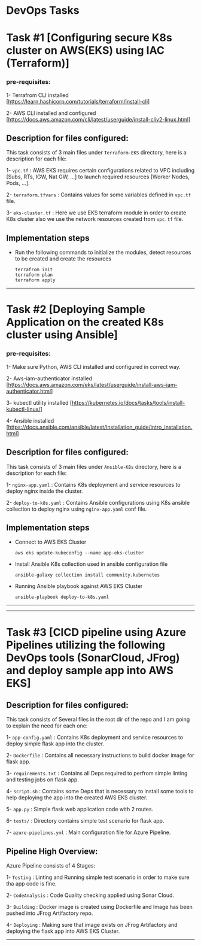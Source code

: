 # DevOps Tasks


# Task #1 [Configuring secure K8s cluster on AWS(EKS) using IAC (Terraform)]

### pre-requisites:

1- Terrafrom CLI installed [https://learn.hashicorp.com/tutorials/terraform/install-cli]

2- AWS CLI installed and configured [https://docs.aws.amazon.com/cli/latest/userguide/install-cliv2-linux.html]

## Description for files configured:

This task consists of 3 main files under `Terraform-EKS` directory, here is a description for each file:

1- `vpc.tf` : AWS EKS requires certain configurations related to VPC including [Subs, RTs, IGW, Nat GW, ...] to launch required resources [Worker Nodes, Pods, ...].

 2- `terraform.tfvars` : Contains values for some variables defined in `vpc.tf` file.

3- `eks-cluster.tf` : Here we use EKS terraform module in order to create K8s cluster also we use the network resources created from `vpc.tf` file.

## Implementation steps

* Run the following commands to initialize the modules, detect resources to be created and create the resources

   ```
   terrafrom init
   terraform plan
   terraform apply
   ```
---
# Task #2 [Deploying Sample Application on the created K8s cluster using Ansible]

### pre-requisites:

1- Make sure Python, AWS CLI installed and configured in correct way.

2- Aws-iam-authenticator installed [https://docs.aws.amazon.com/eks/latest/userguide/install-aws-iam-authenticator.html]

3- kubectl utility installed [https://kubernetes.io/docs/tasks/tools/install-kubectl-linux/]

4- Ansible installed [https://docs.ansible.com/ansible/latest/installation_guide/intro_installation.html]
 

## Description for files configured:

This task consists of 3 main files under `Ansible-K8s` directory, here is a description for each file:

1- `nginx-app.yaml` : Contains K8s deployment and service resources to deploy nginx inside the cluster.

2- `deploy-to-k8s.yaml` : Contains Ansible configurations using K8s ansible collection to deploy nginx using `nginx-app.yaml` conf file.


## Implementation steps

* Connect to AWS EKS Cluster
   ```
   aws eks update-kubeconfig --name app-eks-cluster
   ```

* Install Ansible K8s collection used in ansible configuration file
   ```
   ansible-galaxy collection install community.kubernetes
   ```

* Running Ansible playbook against AWS EKS Cluster
   ```
   ansible-playbook deploy-to-k8s.yaml
   ```
---
---
# Task #3 [CICD pipeline using Azure Pipelines utilizing the following DevOps tools (SonarCloud, JFrog) and deploy sample app into AWS EKS] 

## Description for files configured:

This task consists of Several files in the root dir of the repo and I am going to explain the need for each one:

1- `app-config.yaml` : Contains K8s deployment and service resources to deploy simple flask app into the cluster.

2- `Dockerfile` : Contains all necessary instructions to build docker image for flask app.

3- `requirements.txt` : Contains all Deps required to perfrom simple linting and testing jobs on flask app.

4- `script.sh` : Contains some Deps that is necessary to install some tools to help deploying the app into the created AWS EKS cluster.

5- `app.py` : Simple flask web application code with 2 routes.

6- `tests/` : Directory contains simple test scenario for flask app.

7- `azure-pipelines.yml` : Main configuration file for Azure Pipeline.


## Pipeline High Overview:

Azure Pipeline consists of 4 Stages:

1- `Testing` : Linting and Running simple test scenario in order to make sure tha app code is fine.

2- `CodeAnalysis` : Code Quality checking applied using Sonar Cloud.

3- `Building` : Docker image is created using Dockerfile and Image has been pushed into JFrog Artifactory repo.

4- `Deploying` : Making sure that image exists on JFrog Artifactory and deploying the flask app into AWS EKS Cluster.

---
